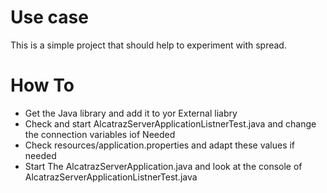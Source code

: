 # Use case
This is a simple project that should help to experiment with spread.

# How To 

- Get the Java library and add it to yor External liabry
- Check and start AlcatrazServerApplicationListnerTest.java and change the connection variables iof Needed 
- Check resources/application.properties and adapt these values if needed
- Start The AlcatrazServerApplication.java and look at the console of AlcatrazServerApplicationListnerTest.java 
